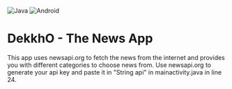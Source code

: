 ![Java](https://img.shields.io/badge/java-%23ED8B00.svg?style=for-the-badge&logo=openjdk&logoColor=white) ![Android](https://img.shields.io/badge/Android-3DDC84?style=for-the-badge&logo=android&logoColor=white) 
# DekkhO - The News App
This app uses newsapi.org to fetch the news from the internet and provides you with different categories to choose news from.
Use newsapi.org to generate your api key and paste it in "String api" in mainactivity.java in line 24.
